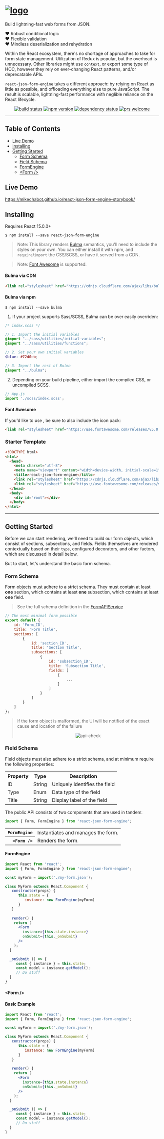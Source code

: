 # <a href='https://github.com/mikechabot/react-json-form-engine'><img src='https://raw.githubusercontent.com/mikechabot/react-json-form-engine-storybook/master/src/assets/banner_dark.png' alt='logo' aria-label='https://github.com/mikechabot/react-json-form-engine' /></a>

Build lightning-fast web forms from JSON.

:heart: Robust conditional logic 
<br/>
:heart: Flexible validation 
<br/>
:heart: Mindless deserialization and rehydration

Within the React ecosystem, there's no shortage of approaches to take for form state management. Utilization of Redux is popular, but the overhead is unnecessary. Other libraries might use `context`, or export some type of HOC, however they rely on ever-changing React patterns, and/or deprecatable APIs. 

`react-json-form-engine` takes a different approach: by relying on React as little as possible, and offloading everything else to pure JavaScript. The result is scalable, lightning-fast performance with neglible reliance on the React lifecycle.

<div align="center">  
  <a href="https://travis-ci.org/mikechabot/react-json-form-engine">
    <img src="https://travis-ci.org/mikechabot/react-json-form-engine.svg?branch=master" alt="build status" />
  </a>
  <a href="https://www.npmjs.com/package/react-json-form-engine">
    <img src="https://img.shields.io/npm/v/react-json-form-engine.svg" alt="npm version" />
  </a>
  <a href="https://david-dm.org/mikechabot/react-json-form-engine">
    <img src="https://david-dm.org/mikechabot/react-json-form-engine.svg" alt="dependency status" />
  </a>
  <a href="https://github.com/mikechabot/react-json-form-engine/pulls">
    <img src="https://img.shields.io/badge/PRs-welcome-brightgreen.svg?style=flat-square" alt="prs welcome" />
  </a>
</div>

----

## Table of Contents

- [Live Demo](#live-demo)
- [Installing](#installing)
- [Getting Started](#getting-started)
  - [Form Schema](#form-schema)
  - [Field Schema](#field-schema)
  - [FormEngine](#form-engine)
  - [&lt;Form /&gt;](#form)
  
  
## <a id="live-demo">Live Demo</a>

https://mikechabot.github.io/react-json-form-engine-storybook/

## <a id="installing">Installing</a>

Requires React 15.0.0+

`$ npm install --save react-json-form-engine`

> Note: This library renders [Bulma](https://bulma.io/documentation/overview/start/) semantics, you'll need to include the styles on your own. You can either install it with npm, and `require`/`import` the CSS/SCSS, or have it served from a CDN.

> Note: [Font Awesome](https://fontawesome.com) is supported.

#### Bulma via CDN

```html
<link rel="stylesheet" href="https://cdnjs.cloudflare.com/ajax/libs/bulma/0.7.1/css/bulma.min.css">
```

#### Bulma via npm 

`$ npm install --save bulma`

1. If your project supports Sass/SCSS, Bulma can be over easily overriden:

  ```scss
  /* index.scss */
  
  // 1. Import the initial variables
  @import "../sass/utilities/initial-variables";
  @import "../sass/utilities/functions";

  // 2. Set your own initial variables
  $blue: #72d0eb;

  // 3. Import the rest of Bulma
  @import "../bulma";
  ```

2. Depending on your build pipeline, either import the compiled CSS, or uncompiled SCSS.
 
  ```js
  // App.js
  import './scss/index.scss';
 ```

#### Font Awesome

If you'd like to use , be sure to also include the icon pack:

```html
<link rel="stylesheet" href="https://use.fontawesome.com/releases/v5.0.13/css/all.css">
```

### Starter Template

```html
<!DOCTYPE html>
<html>
  <head>
    <meta charset="utf-8">
    <meta name="viewport" content="width=device-width, initial-scale=1">
    <title>react-json-form-engine</title>
    <link rel="stylesheet" href="https://cdnjs.cloudflare.com/ajax/libs/bulma/0.7.1/css/bulma.min.css">
    <link rel="stylesheet" href="https://use.fontawesome.com/releases/v5.0.13/css/all.css">
  </head>
  <body>
    <div id="root"></div>
  </body>
</html>
```

----

## <a id="getting-started">Getting Started</a>

Before we can start rendering, we'll need to build our form objects, which consist of sections, subsections, and fields. Fields themselves are rendered contextually based on their `type`, configured decorators, and other factors, which are discussed in detail below. 

But to start, let's understand the basic form schema.

### <a id="form-schema">Form Schema</a>

Form objects must adhere to a strict schema. They must contain at least **one** section, which contains at least **one** subsection, which contains at least **one** field.

> See the full schema definition in the [FormAPIService](https://github.com/mikechabot/react-json-form-engine/blob/master/src/form/service/form-api-service.js#L27)

```js
// The most minimal form possible
export default {
    id: 'Form_ID',
    title: 'Form Title',
    sections: [
        {
            id: 'section_ID',
            title: 'Section Title',
            subsections: [
                {
                    id: 'subsection_ID',
                    title: 'Subsection Title',
                    fields: [
                        {
                            ...
                        }
                    ]
                }
            ]
        }
    ]
};
```

> If the form object is malformed, the UI will be notified of the exact cause and location of the failure <div align="center">
> <img src='https://raw.githubusercontent.com/mikechabot/react-json-form-engine-storybook/master/src/assets/form-engine-api-check.png' alt='api-check' aria-label='api-check' />
</div>


### <a id="field-schema">Field Schema</a>

Field objects must also adhere to a strict schema, and at minimum require the following properties:

<table>
  <tr>
    <th>Property</td>
    <th>Type</td>
    <th>Description</td>
  </tr>
  <tr>
    <td>ID</td>
    <td>String</td>
    <td>Uniquely identifies the field</td>
  </tr>
  <tr>
    <td>Type</td>
    <td>Enum</td>
    <td>Data type of the field</td>
  </tr>
  <tr>
    <td>Title</td>
    <td>String</td>
    <td>Display label of the field</td>
  </tr>
</table>


The public API consists of two components that are used in tandem:

```js
import { Form, FormEngine } from 'react-json-form-engine';
```

<table>
<tr>
<th align="right"><code>FormEngine</code></th>
<td>Instantiates and manages the form.</td>
</tr>
<tr>
<th align="right"><code>&lt;Form /&gt;</code></th>
<td>Renders the form.</td>
</tr>
</table>

#### <a id="form-engine">FormEngine</a>

```jsx
import React from 'react';
import { Form, FormEngine } from 'react-json-form-engine';

const myForm = import('./my-form.json');

class MyForm extends React.Component {
   constructor(props) {
      this.state = {
         instance: new FormEngine(myForm)
      }
   }
   
   render() {
    return (
      <Form
        instance={this.state.instance}
        onSubmit={this._onSubmit}
      />
    );
  }

  _onSubmit () => {
     const { instance } = this.state;
     const model = instance.getModel();
     // Do stuff
  }  
}

```

#### <a id="form">&lt;Form /&gt;</a>



#### <a id="form-schema">Basic Example</a>

```jsx
import React from 'react';
import { Form, FormEngine } from 'react-json-form-engine';

const myForm = import('./my-form.json');

class MyForm extends React.Component {
   constructor(props) {
      this.state = {
         instance: new FormEngine(myForm)
      }
   }
   
   render() {
    return (
      <Form
        instance={this.state.instance}
        onSubmit={this._onSubmit}
      />
    );
  }

  _onSubmit () => {
     const { instance } = this.state;
     const model = instance.getModel();
     // Do stuff
  }  
}

```




